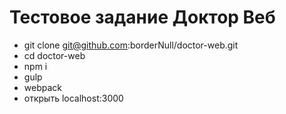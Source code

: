 # Тестовое задание Доктор Веб

* git clone git@github.com:borderNull/doctor-web.git
* cd doctor-web
* npm i 
* gulp 
* webpack
* открыть localhost:3000